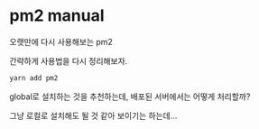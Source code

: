 # pm2 manual

오랫만에 다시 사용해보는 pm2

간략하게 사용법을 다시 정리해보자.

```ts
yarn add pm2
```

global로 설치하는 것을 추천하는데, 배포된 서버에서는 어떻게 처리할까?

그냥 로컬로 설치해도 될 것 같아 보이기는 하는데...

